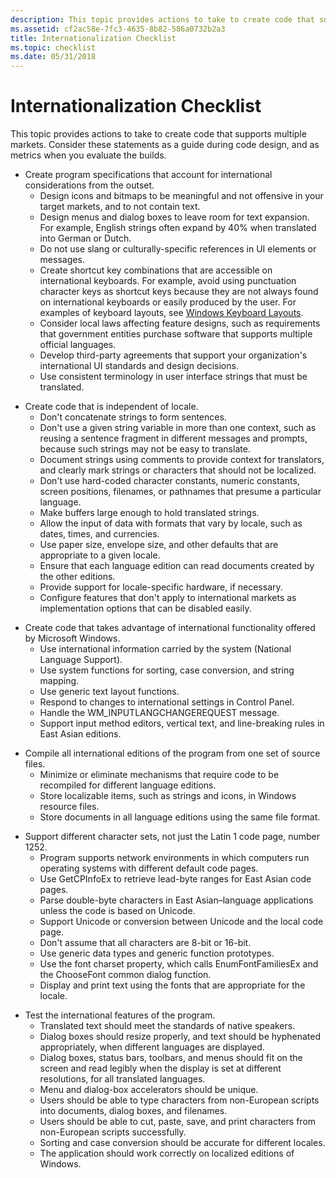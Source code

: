 ```yaml
---
description: This topic provides actions to take to create code that supports multiple markets. Consider these statements as a guide during code design, and as metrics when you evaluate the builds.
ms.assetid: cf2ac58e-7fc3-4635-8b82-586a0732b2a3
title: Internationalization Checklist
ms.topic: checklist
ms.date: 05/31/2018
---
```


# Internationalization Checklist

This topic provides actions to take to create code that supports multiple markets. Consider these statements as a guide during code design, and as metrics when you evaluate the builds.

-   Create program specifications that account for international considerations from the outset.
    -   Design icons and bitmaps to be meaningful and not offensive in your target markets, and to not contain text.
    -   Design menus and dialog boxes to leave room for text expansion. For example, English strings often expand by 40% when translated into German or Dutch.
    -   Do not use slang or culturally-specific references in UI elements or messages.
    -   Create shortcut key combinations that are accessible on international keyboards. For example, avoid using punctuation character keys as shortcut keys because they are not always found on international keyboards or easily produced by the user. For examples of keyboard layouts, see [Windows Keyboard Layouts](https://msdn.microsoft.com/goglobal/bb964651.aspx).
    -   Consider local laws affecting feature designs, such as requirements that government entities purchase software that supports multiple official languages.
    -   Develop third-party agreements that support your organization's international UI standards and design decisions.
    -   Use consistent terminology in user interface strings that must be translated.

<!-- -->

-   Create code that is independent of locale.
    -   Don't concatenate strings to form sentences.
    -   Don't use a given string variable in more than one context, such as reusing a sentence fragment in different messages and prompts, because such strings may not be easy to translate.
    -   Document strings using comments to provide context for translators, and clearly mark strings or characters that should not be localized.
    -   Don't use hard-coded character constants, numeric constants, screen positions, filenames, or pathnames that presume a particular language.
    -   Make buffers large enough to hold translated strings.
    -   Allow the input of data with formats that vary by locale, such as dates, times, and currencies.
    -   Use paper size, envelope size, and other defaults that are appropriate to a given locale.
    -   Ensure that each language edition can read documents created by the other editions.
    -   Provide support for locale-specific hardware, if necessary.
    -   Configure features that don't apply to international markets as implementation options that can be disabled easily.

<!-- -->

-   Create code that takes advantage of international functionality offered by Microsoft Windows.
    -   Use international information carried by the system (National Language Support).
    -   Use system functions for sorting, case conversion, and string mapping.
    -   Use generic text layout functions.
    -   Respond to changes to international settings in Control Panel.
    -   Handle the WM\_INPUTLANGCHANGEREQUEST message.
    -   Support input method editors, vertical text, and line-breaking rules in East Asian editions.

<!-- -->

-   Compile all international editions of the program from one set of source files.
    -   Minimize or eliminate mechanisms that require code to be recompiled for different language editions.
    -   Store localizable items, such as strings and icons, in Windows resource files.
    -   Store documents in all language editions using the same file format.

<!-- -->

-   Support different character sets, not just the Latin 1 code page, number 1252.
    -   Program supports network environments in which computers run operating systems with different default code pages.
    -   Use GetCPInfoEx to retrieve lead-byte ranges for East Asian code pages.
    -   Parse double-byte characters in East Asian–language applications unless the code is based on Unicode.
    -   Support Unicode or conversion between Unicode and the local code page.
    -   Don't assume that all characters are 8-bit or 16-bit.
    -   Use generic data types and generic function prototypes.
    -   Use the font charset property, which calls EnumFontFamiliesEx and the ChooseFont common dialog function.
    -   Display and print text using the fonts that are appropriate for the locale.

<!-- -->

-   Test the international features of the program.
    -   Translated text should meet the standards of native speakers.
    -   Dialog boxes should resize properly, and text should be hyphenated appropriately, when different languages are displayed.
    -   Dialog boxes, status bars, toolbars, and menus should fit on the screen and read legibly when the display is set at different resolutions, for all translated languages.
    -   Menu and dialog-box accelerators should be unique.
    -   Users should be able to type characters from non-European scripts into documents, dialog boxes, and filenames.
    -   Users should be able to cut, paste, save, and print characters from non-European scripts successfully.
    -   Sorting and case conversion should be accurate for different locales.
    -   The application should work correctly on localized editions of Windows.

 

 



